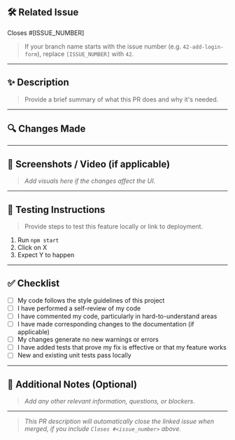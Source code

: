 ## 🛠️ Related Issue

Closes #[ISSUE_NUMBER]

> If your branch name starts with the issue number (e.g. `42-add-login-form`), replace `[ISSUE_NUMBER]` with `42`.

---

## ✨ Description

> Provide a brief summary of what this PR does and why it's needed.

---

## 🔍 Changes Made


---

## 📸 Screenshots / Video (if applicable)

> _Add visuals here if the changes affect the UI._

---

## 🧪 Testing Instructions

> Provide steps to test this feature locally or link to deployment.

1. Run `npm start`
2. Click on X
3. Expect Y to happen

---

## ✅ Checklist

- [ ] My code follows the style guidelines of this project
- [ ] I have performed a self-review of my code
- [ ] I have commented my code, particularly in hard-to-understand areas
- [ ] I have made corresponding changes to the documentation (if applicable)
- [ ] My changes generate no new warnings or errors
- [ ] I have added tests that prove my fix is effective or that my feature works
- [ ] New and existing unit tests pass locally

---

## 🙏 Additional Notes (Optional)

> _Add any other relevant information, questions, or blockers._

---

> _This PR description will automatically close the linked issue when merged, if you include `Closes #<issue_number>` above._

